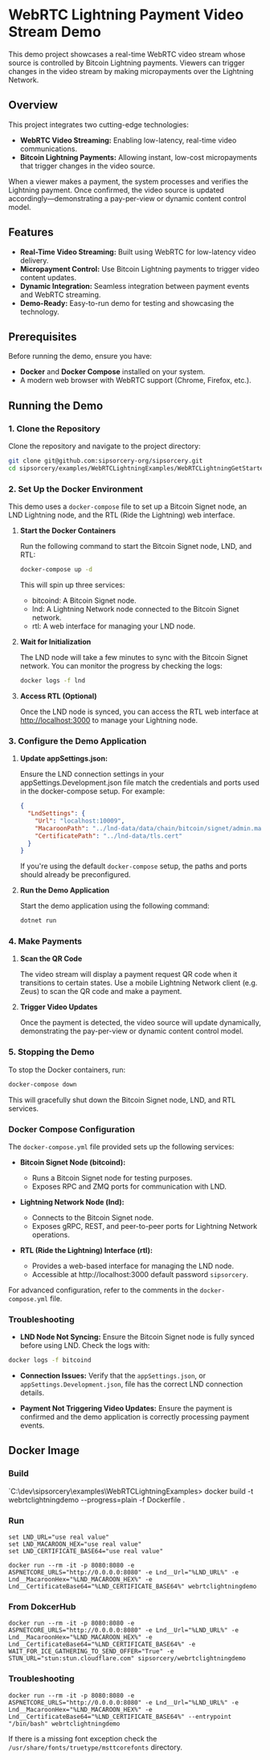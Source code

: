 ﻿# WebRTC Lightning Payment Video Stream Demo

This demo project showcases a real-time WebRTC video stream whose source is controlled by Bitcoin Lightning payments. Viewers can trigger changes in the video stream by making micropayments over the Lightning Network.

## Overview

This project integrates two cutting-edge technologies:
- **WebRTC Video Streaming:** Enabling low-latency, real-time video communications.
- **Bitcoin Lightning Payments:** Allowing instant, low-cost micropayments that trigger changes in the video source.

When a viewer makes a payment, the system processes and verifies the Lightning payment. Once confirmed, the video source is updated accordingly—demonstrating a pay-per-view or dynamic content control model.

## Features

- **Real-Time Video Streaming:** Built using WebRTC for low-latency video delivery.
- **Micropayment Control:** Use Bitcoin Lightning payments to trigger video content updates.
- **Dynamic Integration:** Seamless integration between payment events and WebRTC streaming.
- **Demo-Ready:** Easy-to-run demo for testing and showcasing the technology.

## Prerequisites

Before running the demo, ensure you have:
- **Docker** and **Docker Compose** installed on your system.
- A modern web browser with WebRTC support (Chrome, Firefox, etc.).

## Running the Demo

### 1. Clone the Repository

Clone the repository and navigate to the project directory:

```bash
git clone git@github.com:sipsorcery-org/sipsorcery.git
cd sipsorcery/examples/WebRTCLightningExamples/WebRTCLightningGetStarted
```

### 2. Set Up the Docker Environment

This demo uses a `docker-compose` file to set up a Bitcoin Signet node, an LND Lightning node, and the RTL (Ride the Lightning) web interface.

1. **Start the Docker Containers**

    Run the following command to start the Bitcoin Signet node, LND, and RTL:

    ```bash
    docker-compose up -d
    ```

    This will spin up three services:

    - bitcoind: A Bitcoin Signet node.
    - lnd: A Lightning Network node connected to the Bitcoin Signet network.
    - rtl: A web interface for managing your LND node.

2. **Wait for Initialization**

    The LND node will take a few minutes to sync with the Bitcoin Signet network. You can monitor the progress by checking the logs:

    ```bash
    docker logs -f lnd
    ```

3. **Access RTL (Optional)**

    Once the LND node is synced, you can access the RTL web interface at [http://localhost:3000](http://localhost:3000) to manage your Lightning node.

### 3. Configure the Demo Application

1. **Update appSettings.json:**

    Ensure the LND connection settings in your appSettings.Development.json file match the credentials and ports used in the docker-compose setup. For example:

    ```json
    {
      "LndSettings": {
        "Url": "localhost:10009",
        "MacaroonPath": "../lnd-data/data/chain/bitcoin/signet/admin.macaroon",
        "CertificatePath": "../lnd-data/tls.cert"
      }
    }
    ```

    If you're using the default `docker-compose` setup, the paths and ports should already be preconfigured.

2. **Run the Demo Application**

    Start the demo application using the following command:

    ```bash
    dotnet run
    ```

### 4. Make Payments

1. **Scan the QR Code**

    The video stream will display a payment request QR code when it transitions to certain states. Use a mobile Lightning Network client (e.g. Zeus) to scan the QR code and make a payment.

2. **Trigger Video Updates**

    Once the payment is detected, the video source will update dynamically, demonstrating the pay-per-view or dynamic content control model.

### 5. Stopping the Demo

To stop the Docker containers, run:

```bash
docker-compose down
```

This will gracefully shut down the Bitcoin Signet node, LND, and RTL services.

### Docker Compose Configuration

The `docker-compose.yml` file provided sets up the following services:

- **Bitcoin Signet Node (bitcoind):**

  - Runs a Bitcoin Signet node for testing purposes.
  - Exposes RPC and ZMQ ports for communication with LND.

- **Lightning Network Node (lnd):**

  - Connects to the Bitcoin Signet node.
  - Exposes gRPC, REST, and peer-to-peer ports for Lightning Network operations.

- **RTL (Ride the Lightning) Interface (rtl):**

   - Provides a web-based interface for managing the LND node.
   - Accessible at http://localhost:3000 default password `sipsorcery`.

For advanced configuration, refer to the comments in the `docker-compose.yml` file.

### Troubleshooting

- **LND Node Not Syncing:** Ensure the Bitcoin Signet node is fully synced before using LND. Check the logs with:

```bash
docker logs -f bitcoind
```

 - **Connection Issues:** Verify that the `appSettings.json`, or `appSettings.Development.json`, file has the correct LND connection details.

 - **Payment Not Triggering Video Updates:** Ensure the payment is confirmed and the demo application is correctly processing payment events.

## Docker Image

### Build

`C:\dev\sipsorcery\examples\WebRTCLightningExamples> docker build -t webrtclightningdemo --progress=plain -f Dockerfile .

### Run

```
set LND_URL="use real value"
set LND_MACAROON_HEX="use real value"
set LND_CERTIFICATE_BASE64="use real value"
```

`docker run --rm -it -p 8080:8080 -e ASPNETCORE_URLS="http://0.0.0.0:8080" -e Lnd__Url="%LND_URL%" -e Lnd__MacaroonHex="%LND_MACAROON_HEX%" -e Lnd__CertificateBase64="%LND_CERTIFICATE_BASE64%" webrtclightningdemo`

### From DokcerHub

`docker run --rm -it -p 8080:8080 -e ASPNETCORE_URLS="http://0.0.0.0:8080" -e Lnd__Url="%LND_URL%" -e Lnd__MacaroonHex="%LND_MACAROON_HEX%" -e Lnd__CertificateBase64="%LND_CERTIFICATE_BASE64%" -e WAIT_FOR_ICE_GATHERING_TO_SEND_OFFER="True" -e STUN_URL="stun:stun.cloudflare.com" sipsorcery/webrtclightningdemo`

### Troubleshooting

`docker run --rm -it -p 8080:8080 -e ASPNETCORE_URLS="http://0.0.0.0:8080" -e Lnd__Url="%LND_URL%" -e Lnd__MacaroonHex="%LND_MACAROON_HEX%" -e Lnd__CertificateBase64="%LND_CERTIFICATE_BASE64%" --entrypoint "/bin/bash" webrtclightningdemo`

If there is a missing font exception check the `/usr/share/fonts/truetype/msttcorefonts` directory.